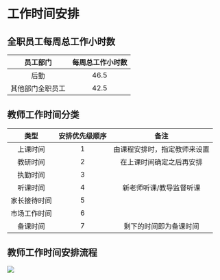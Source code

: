 # 工作时间安排

## 全职员工每周总工作小时数

| 员工部门 | 每周总工作小时数 |
| :--: | :--: |
| 后勤 | 46.5 |
| 其他部门全职员工 | 42.5 |

## 教师工作时间分类

| 类型 | 安排优先级顺序 | 备注 |
| :--: | :--: | :--: |
| 上课时间 | 1 | 由课程安排时，指定教师来设置 |
| 教研时间 | 2 | 在上课时间确定之后再安排 |
| 执勤时间 | 3 | | 
| 听课时间 | 4 | 新老师听课/教导监督听课 |
| 家长接待时间 | 5 | |
| 市场工作时间 | 6 | |
| 备课时间 | 7 | 剩下的时间即为备课时间 |

## 教师工作时间安排流程
![](https://mermaidjs.github.io/mermaid-live-editor/#/view/eyJjb2RlIjoiZ3JhcGggVERcbkEo5Zyo5o6S6K--5Lit5oyH5a6a54-t57qn5LiK6K--5pWZ5biI5p2l5a6J5o6S5pWZ5biI5LiK54-t5pe26Ze0KS0tPkIo5a6J5o6S5a6M5pW05LyR5oGv5pelMuWkqSlcbkItLT5DKOWuieaOkuaVmeeglOaXtumXtClcbkMtLT5EKOWuieaOkuaJp-WLpOaXtumXtClcbkQtLT5FKOWuieaOkuWQrOivvuaXtumXtClcbkUtLT5GKOWuieaOkuWutumVv-aOpeW-heaXtumXtClcbkYtLT5HKOWuieaOkuW4guWcuuW3peS9nOaXtumXtClcbkctLT5IKOWuieaOkuWkh-ivvuaXtumXtCkiLCJtZXJtYWlkIjp7InRoZW1lIjoiZGVmYXVsdCJ9fQ)
